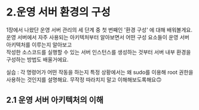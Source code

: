 # 2.운영 서버 환경의 구성

1장에서 나왔단 운영 서버 관리의 세 단계 중 첫 번째인 '환경 구성' 에 대해 배워볼게요.<br>
운영 서버에서 자주 사용되는 아키텍처부터 알아보면서 어떤 구성 요소들이 운영 서버 아키텍처를 이루는지 알아보고<br>
작성한 소스코드를 실행할 수 있는 서버 인스턴스를 생성하는 것부터 서버 내부 환경을 구성하는 방법도 배울거에요.

실습 : 각 명령어가 어떤 작동을 하는지 특정 상황에서는 왜 sudo를 이용해 root 권한을 사용하는 것인지를 설명해요. 무작정 따라치지 말고 이해해보도록해요🙃

## 2.1 운영 서버 아키텍처의 이해
